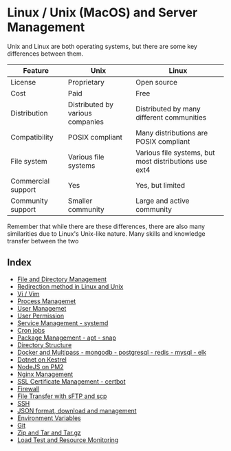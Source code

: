 # Linux / Unix (MacOS) and Server Management

Unix and Linux are both operating systems, but there are some key differences between them.

| Feature            | Unix                             | Linux                                                 |
|--------------------|----------------------------------|-------------------------------------------------------|
| License            | Proprietary                      | Open source                                           |
| Cost               | Paid                             | Free                                                  |
| Distribution       | Distributed by various companies | Distributed by many different communities             |
| Compatibility      | POSIX compliant                  | Many distributions are POSIX compliant                |
| File system        | Various file systems             | Various file systems, but most distributions use ext4 |
| Commercial support | Yes                              | Yes, but limited                                      |
| Community support  | Smaller community                | Large and active community                            |

Remember that while there are these differences, there are also many similarities due to Linux's Unix-like nature. Many skills and knowledge transfer between the two

## Index
- [File and Directory Management](file-directory-management.md)
- [Redirection method in Linux and Unix](redirection.md)
- [Vi / Vim](vim.md)
- [Process Managemet](process-management.md)
- [User Managemet](user-management.md)
- [User Permission](user-permission.md)
- [Service Management - systemd](service-management.md)
- [Cron jobs](cron-jobs.md)
- [Package Management - apt - snap](package-management.md)
- [Directory Structure](directory-structure.md)
- [Docker and Multipass - mongodb - postgresql - redis - mysql - elk](docker-and-multipass.md)
- [Dotnet on Kestrel](dotnet-kestrel.md)
- [NodeJS on PM2](node-pm2.md)
- [Nginx Management](nginx.md)
- [SSL Certificate Management - certbot](ssl-certificate-management.md)
- [Firewall](firewall.md)
- [File Transfer with sFTP and scp](file-transfer.md)
- [SSH](ssh.md)
- [JSON format, download and management](json-management.md)
- [Environment Variables](environment-variables.md)
- [Git](git.md)
- [Zip and Tar and Tar.gz](zip-tar-tar.gz.md)
- [Load Test and Resource Monitoring](load-test-and-resource-monitoring.md)
